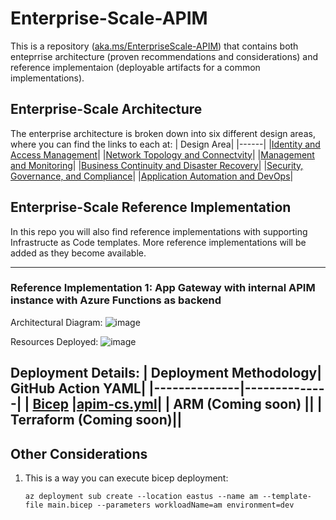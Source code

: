 # Enterprise-Scale-APIM

This is a repository ([aka.ms/EnterpriseScale-APIM](https://aka.ms/EnterpriseScale-APIM)) that contains both enteprrise architecture (proven recommendations and considerations) and reference implementaion (deployable artifacts for a common implementations). 

## Enterprise-Scale Architecture
The enterprise architecture is broken down into six different design areas, where you can find the links to each at:
| Design Area|
|------|
|[Identity and Access Management](https://github.com/cykreng/Enterprise-Scale-APIM/blob/main/docs/Design-Areas/identity-access-mgmt.md)|
|[Network Topology and Connectvity](https://github.com/cykreng/Enterprise-Scale-APIM/blob/main/docs/Design-Areas/networking.md)|
|[Management and Monitoring](https://github.com/cykreng/Enterprise-Scale-APIM/blob/main/docs/Design-Areas/mgmt-monitoring.md)|
|[Business Continuity and Disaster Recovery](https://github.com/cykreng/Enterprise-Scale-APIM/blob/main/docs/Design-Areas/BCDR.md)|
|[Security, Governance, and Compliance](https://github.com/cykreng/Enterprise-Scale-APIM/blob/main/docs/Design-Areas/security-governance-compliance.md)|
|[Application Automation and DevOps](https://github.com/cykreng/Enterprise-Scale-APIM/blob/main/docs/Design-Areas/automation-devops.md)|

## Enterprise-Scale Reference Implementation
In this repo you will also find reference implementations with supporting Infrastructe as Code templates. More reference implementations will be added as they become available. 

---
### Reference Implementation 1: App Gateway with internal APIM instance with Azure Functions as backend
Architectural Diagram:
![image](https://user-images.githubusercontent.com/37597107/133897334-13764cec-c279-4517-8218-a365c1524388.png)

Resources Deployed:
![image](https://user-images.githubusercontent.com/37597107/133897343-220a2e78-4f5a-4623-87bd-388a02949b96.png)

Deployment Details:
| Deployment Methodology| GitHub Action YAML|
|--------------|--------------|
| [Bicep](https://github.com/cykreng/Enterprise-Scale-APIM/tree/main/deployment/bicep) |[apim-cs.yml](https://github.com/cykreng/Enterprise-Scale-APIM/blob/workflow/.github/workflows/apim-cs.yml)|
| ARM (Coming soon) ||
| Terraform (Coming soon)||
---

## Other Considerations
1. This is a way you can execute bicep deployment:
    ```
    az deployment sub create --location eastus --name am --template-file main.bicep --parameters workloadName=am environment=dev
